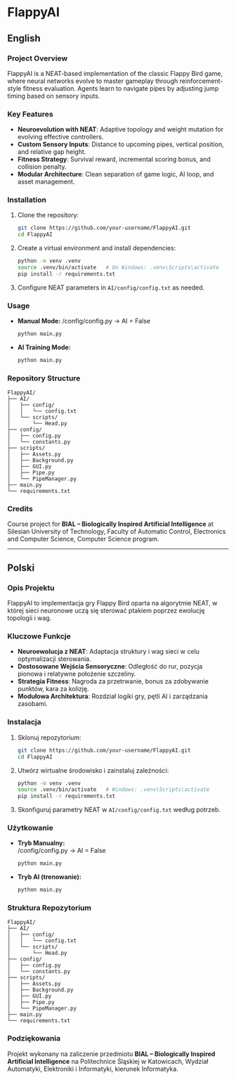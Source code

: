 # FlappyAI

## English

### Project Overview
FlappyAI is a NEAT-based implementation of the classic Flappy Bird game, where neural networks evolve to master gameplay through reinforcement-style fitness evaluation. Agents learn to navigate pipes by adjusting jump timing based on sensory inputs.

### Key Features
- **Neuroevolution with NEAT**: Adaptive topology and weight mutation for evolving effective controllers.  
- **Custom Sensory Inputs**: Distance to upcoming pipes, vertical position, and relative gap height.  
- **Fitness Strategy**: Survival reward, incremental scoring bonus, and collision penalty.  
- **Modular Architecture**: Clean separation of game logic, AI loop, and asset management.  

### Installation
1. Clone the repository:  
   ```bash
   git clone https://github.com/your-username/FlappyAI.git
   cd FlappyAI
   ```
2. Create a virtual environment and install dependencies:  
   ```bash
   python -m venv .venv
   source .venv/bin/activate   # On Windows: .venv\Scripts\activate
   pip install -r requirements.txt
   ```
3. Configure NEAT parameters in `AI/config/config.txt` as needed.

### Usage
- **Manual Mode:** 
/config/config.py -> AI = False  
  ```bash
  python main.py
  ```
- **AI Training Mode:**  
  ```bash
  python main.py
  ```

### Repository Structure
```plaintext
FlappyAI/
├── AI/
│   ├── config/
│   │   └── config.txt
│   └── scripts/
│       └── Head.py
├── config/
│   ├── config.py
│   └── constants.py
├── scripts/
│   ├── Assets.py
│   ├── Background.py
│   ├── GUI.py
│   ├── Pipe.py
│   └── PipeManager.py
├── main.py
└── requirements.txt
```

### Credits
Course project for **BIAL – Biologically Inspired Artificial Intelligence** at Silesian University of Technology, Faculty of Automatic Control, Electronics and Computer Science, Computer Science program.

---

## Polski

### Opis Projektu
FlappyAI to implementacja gry Flappy Bird oparta na algorytmie NEAT, w której sieci neuronowe uczą się sterować ptakiem poprzez ewolucję topologii i wag.

### Kluczowe Funkcje
- **Neuroewolucja z NEAT**: Adaptacja struktury i wag sieci w celu optymalizacji sterowania.  
- **Dostosowane Wejścia Sensoryczne**: Odległość do rur, pozycja pionowa i relatywne położenie szczeliny.  
- **Strategia Fitness**: Nagroda za przetrwanie, bonus za zdobywanie punktów, kara za kolizję.  
- **Modułowa Architektura**: Rozdział logiki gry, pętli AI i zarządzania zasobami.  

### Instalacja
1. Sklonuj repozytorium:  
   ```bash
   git clone https://github.com/your-username/FlappyAI.git
   cd FlappyAI
   ```
2. Utwórz wirtualne środowisko i zainstaluj zależności:  
   ```bash
   python -m venv .venv
   source .venv/bin/activate   # Windows: .venv\Scripts\activate
   pip install -r requirements.txt
   ```
3. Skonfiguruj parametry NEAT w `AI/config/config.txt` według potrzeb.

### Użytkowanie
- **Tryb Manualny:**  
/config/config.py -> AI = False 
  ```bash
  python main.py
  ```
- **Tryb AI (trenowanie):** 

  ```bash
  python main.py 
  ```

### Struktura Repozytorium
```plaintext
FlappyAI/
├── AI/
│   ├── config/
│   │   └── config.txt
│   └── scripts/
│       └── Head.py
├── config/
│   ├── config.py
│   └── constants.py
├── scripts/
│   ├── Assets.py
│   ├── Background.py
│   ├── GUI.py
│   ├── Pipe.py
│   └── PipeManager.py
├── main.py
└── requirements.txt
```

### Podziękowania
Projekt wykonany na zaliczenie przedmiotu **BIAL – Biologically Inspired Artificial Intelligence** na Politechnice Śląskiej w Katowicach, Wydział Automatyki, Elektroniki i Informatyki, kierunek Informatyka.
